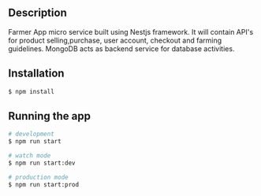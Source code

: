 ## Description

Farmer App micro service built using Nestjs framework. It will contain API's for product selling,purchase, user account, checkout and farming guidelines. MongoDB acts as backend service for database activities.

## Installation

```bash
$ npm install
```

## Running the app

```bash
# development
$ npm run start

# watch mode
$ npm run start:dev

# production mode
$ npm run start:prod
```


